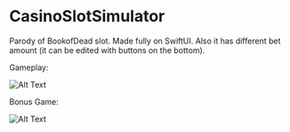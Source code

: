 # CasinoSlotSimulator
Parody of BookofDead slot. Made fully on SwiftUI. Also it has different bet amount (it can be edited with buttons on the bottom).

Gameplay:

![Alt Text](https://gph.is/g/aeWWMw5)

Bonus Game: 

![Alt Text](https://gph.is/g/aRVVRrO)
